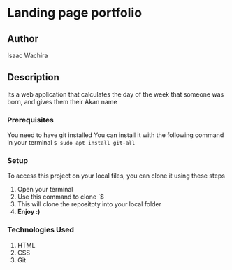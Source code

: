 # Landing page portfolio
## Author
Isaac Wachira
## Description
Its a web application that calculates the day of the week that someone was born, and gives them their Akan name
### Prerequisites
You need to have git installed
You can install it with the following command in your terminal
`$ sudo apt install git-all`
### Setup
To access this project on your local files, you can clone it using these steps
1. Open your terminal
1. Use this command to clone `$
1. This will clone the repositoty into your local folder
1. __Enjoy :)__
### Technologies Used
1. HTML
1. CSS
1. Git
##